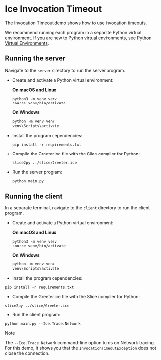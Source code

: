 # Ice Invocation Timeout

The Invocation Timeout demo shows how to use invocation timeouts.

We recommend running each program in a separate Python virtual environment. If you are new to Python virtual
environments, see [Python Virtual Environments].

## Running the server

Navigate to the `server` directory to run the server program.

- Create and activate a Python virtual environment:

    **On macOS and Linux**

    ```shell
    python3 -m venv venv
    source venv/bin/activate
    ```

    **On Windows**

    ```powershell
    python -m venv venv
    venv\Scripts\activate
    ```

- Install the program dependencies:

  ```shell
  pip install -r requirements.txt
  ```

- Compile the Greeter.ice file with the Slice compiler for Python:

  ```shell
  slice2py ../slice/Greeter.ice
  ```

- Run the server program:

  ```shell
  python main.py
  ```

## Running the client

In a separate terminal, navigate to the `client` directory to run the client program.

- Create and activate a Python virtual environment:

    **On macOS and Linux**

    ```shell
    python3 -m venv venv
    source venv/bin/activate
    ```

    **On Windows**

    ```powershell
    python -m venv venv
    venv\Scripts\activate
    ```

- Install the program dependencies:

```shell
pip install -r requirements.txt
```

- Compile the Greeter.ice file with the Slice compiler for Python:

```shell
slice2py ../slice/Greeter.ice
```

- Run the client program:

```shell
python main.py --Ice.Trace.Network
```

> [!NOTE]
> The `--Ice.Trace.Network` command-line option turns on Network tracing. For this demo, it shows you that the
> `InvocationTimeoutException` does not close the connection.

[Python Virtual Environments]: https://docs.python.org/3/tutorial/venv.html
